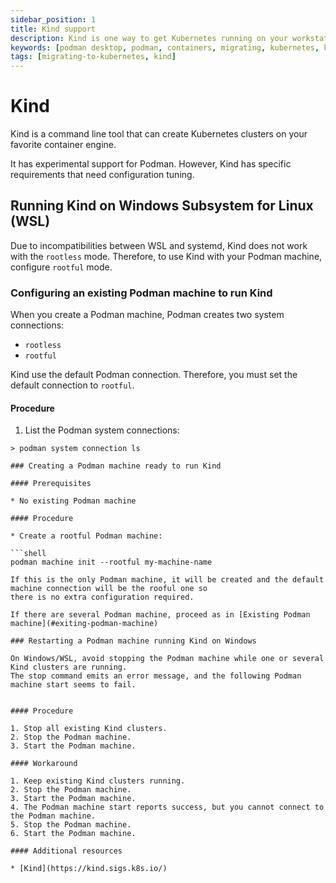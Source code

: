 ```yaml
---
sidebar_position: 1
title: Kind support
description: Kind is one way to get Kubernetes running on your workstation.
keywords: [podman desktop, podman, containers, migrating, kubernetes, kind]
tags: [migrating-to-kubernetes, kind]
---
```


# Kind

Kind is a command line tool that can create Kubernetes clusters on your favorite container engine.

It has experimental support for Podman.
However, Kind has specific requirements that need configuration tuning.

## Running Kind on Windows Subsystem for Linux (WSL)

Due to incompatibilities between WSL and systemd, Kind does not work with the `rootless` mode.
Therefore, to use Kind with your Podman machine, configure `rootful` mode.

### Configuring an existing Podman machine to run Kind

When you create a Podman machine, Podman creates two system connections:

* `rootless`
* `rootful`

Kind use the default Podman connection.
Therefore, you must set the default connection to `rootful`.

#### Procedure

1. List the Podman system connections:

  ```shell
  > podman system connection ls

### Creating a Podman machine ready to run Kind

#### Prerequisites

* No existing Podman machine 

#### Procedure

* Create a rootful Podman machine:

  ```shell
  podman machine init --rootful my-machine-name

If this is the only Podman machine, it will be created and the default machine connection will be the rooful one so
there is no extra configuration required.

If there are several Podman machine, proceed as in [Existing Podman machine](#exiting-podman-machine)

### Restarting a Podman machine running Kind on Windows

On Windows/WSL, avoid stopping the Podman machine while one or several Kind clusters are running. 
The stop command emits an error message, and the following Podman machine start seems to fail.


#### Procedure

1. Stop all existing Kind clusters.
2. Stop the Podman machine.
3. Start the Podman machine.

#### Workaround

1. Keep existing Kind clusters running.
2. Stop the Podman machine.
3. Start the Podman machine.
4. The Podman machine start reports success, but you cannot connect to the Podman machine.
5. Stop the Podman machine.
6. Start the Podman machine.

#### Additional resources

* [Kind](https://kind.sigs.k8s.io/)

